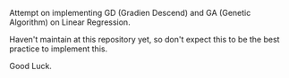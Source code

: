 Attempt on implementing GD (Gradien Descend) and GA (Genetic Algorithm) on Linear Regression.

Haven't maintain at this repository yet, so don't expect this to be the best practice to implement this.

Good Luck.
